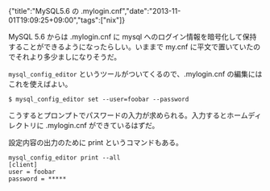 {"title":"MySQL5.6 の .mylogin.cnf","date":"2013-11-01T19:09:25+09:00","tags":["nix"]}

MySQL 5.6 からは .mylogin.cnf に mysql へのログイン情報を暗号化して保持することができるようになったらしい。いままで my.cnf に平文で置いていたのでそれより多少ましになりそうだ。

`mysql_config_editor` というツールがついてくるので、.mylogin.cnf の編集にはこれを使えばよい。

    $ mysql_config_editor set --user=foobar --password

こうするとプロンプトでパスワードの入力が求められる。入力するとホームディレクトリに .mylogin.cnf ができているはずだ。

設定内容の出力のために print というコマンドもある。

    mysql_config_editor print --all
    [client]
    user = foobar
    password = *****
